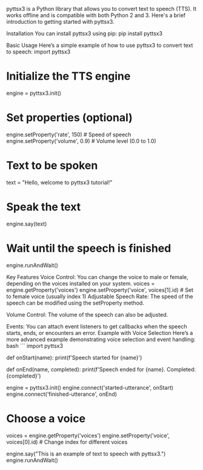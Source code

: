 pyttsx3 is a Python library that allows you to convert text to speech (TTS). It works offline and is compatible with both Python 2 and 3. Here's a brief introduction to getting started with pyttsx3.

Installation
You can install pyttsx3 using pip:
pip install pyttsx3


Basic Usage
Here’s a simple example of how to use pyttsx3 to convert text to speech:
import pyttsx3

# Initialize the TTS engine
engine = pyttsx3.init()

# Set properties (optional)
engine.setProperty('rate', 150)    # Speed of speech
engine.setProperty('volume', 0.9)  # Volume level (0.0 to 1.0)

# Text to be spoken
text = "Hello, welcome to pyttsx3 tutorial!"

# Speak the text
engine.say(text)

# Wait until the speech is finished
engine.runAndWait()

Key Features
Voice Control: You can change the voice to male or female, depending on the voices installed on your system.
voices = engine.getProperty('voices')
engine.setProperty('voice', voices[1].id)  # Set to female voice (usually index 1)
Adjustable Speech Rate: The speed of the speech can be modified using the setProperty method.

Volume Control: The volume of the speech can also be adjusted.

Events: You can attach event listeners to get callbacks when the speech starts, ends, or encounters an error.
Example with Voice Selection
Here’s a more advanced example demonstrating voice selection and event handling:
 bash ```
 import pyttsx3

def onStart(name):
    print(f'Speech started for {name}')

def onEnd(name, completed):
    print(f'Speech ended for {name}. Completed: {completed}')

engine = pyttsx3.init()
engine.connect('started-utterance', onStart)
engine.connect('finished-utterance', onEnd)

# Choose a voice
voices = engine.getProperty('voices')
engine.setProperty('voice', voices[0].id)  # Change index for different voices

engine.say("This is an example of text to speech with pyttsx3.")
engine.runAndWait()
```
